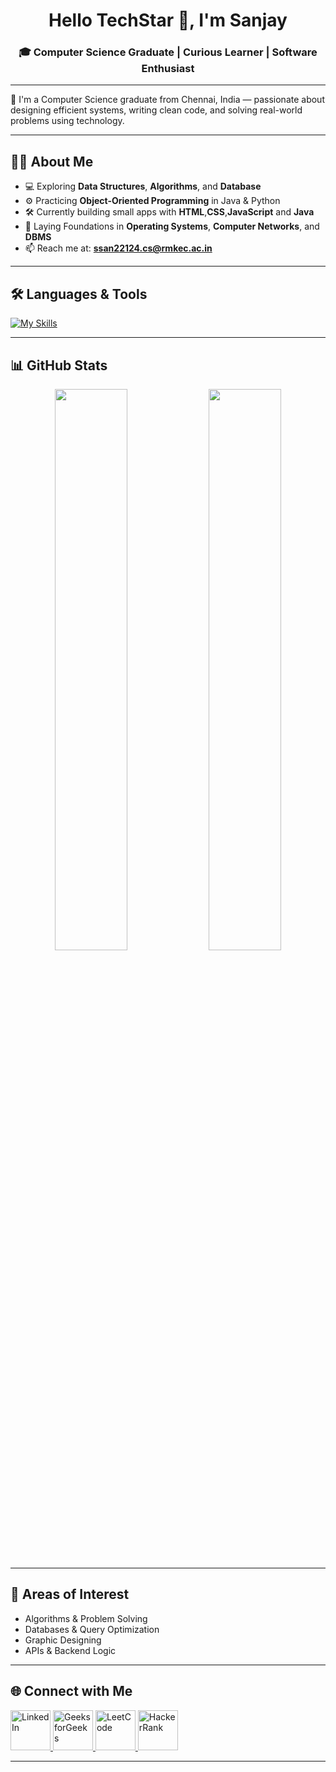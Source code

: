 <!-- README.md -->

<h1 align="center">Hello TechStar 👋, I'm Sanjay</h1>
<h3 align="center">🎓 Computer Science Graduate | Curious Learner | Software Enthusiast</h3>

---

🚀 I'm a Computer Science graduate from Chennai, India — passionate about designing efficient systems, writing clean code, and solving real-world problems using technology.

---

## 👨‍💻 About Me

- 💻 Exploring **Data Structures**, **Algorithms**, and **Database**
- ⚙️ Practicing **Object-Oriented Programming** in Java & Python
- 🛠 Currently building small apps with **HTML**,**CSS**,**JavaScript** and **Java** 
- 🧪 Laying Foundations in  **Operating Systems**, **Computer Networks**, and **DBMS**
- 📫 Reach me at: **ssan22124.cs@rmkec.ac.in**

---

## 🛠️ Languages & Tools

[![My Skills](https://skillicons.dev/icons?i=html,css,js,java,mysql,vscode,idea,figma,postman,git)](https://skillicons.dev)

---

## 📊 GitHub Stats

<p align="center">
  <img src="https://github-readme-stats.vercel.app/api?username=s-sanjay&show_icons=true&theme=tokyonight" width="48%" />
  <img src="https://github-readme-streak-stats.herokuapp.com/?user=s-sanjay&theme=tokyonight" width="48%" />
</p>

---

## 🎯 Areas of Interest

- Algorithms & Problem Solving  
- Databases & Query Optimization
- Graphic Designing 
- APIs & Backend Logic  

---

## 🌐 Connect with Me

<p>
  <a href="https://www.linkedin.com/in/sanjay-s-939895263/" target="_blank">
    <img src="https://img.icons8.com/color/48/linkedin.png" alt="LinkedIn" width="64" height="64"/>
  </a>
  <a href="https://auth.geeksforgeeks.org/user/your-gfg-username/profile" target="_blank">
    <img src="https://img.icons8.com/color/48/GeeksforGeeks.png" alt="GeeksforGeeks" width="64" height="64"/>
  </a>
  <a href="https://leetcode.com/your-leetcode-username/" target="_blank">
    <img src="https://img.icons8.com/external-tal-revivo-shadow-tal-revivo/48/external-level-up-your-coding-skills-and-quickly-land-a-job-logo-shadow-tal-revivo.png" alt="LeetCode" width="64" height="64"/>
  </a>
  <a href="https://www.hackerrank.com/your-hackerrank-username/" target="_blank">
    <img src="https://img.icons8.com/windows/48/00C853/hackerrank.png" alt="HackerRank" width="64" height="64"/>
  </a>
</p>


---


